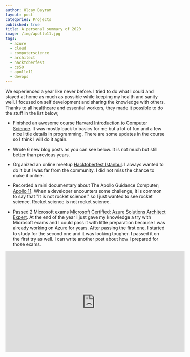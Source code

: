 ```yaml
---
author: Olcay Bayram
layout: post
categories: Projects
published: true
title: A personal summary of 2020
image: /img/apollo11.jpg
tags:
  - azure
  - cloud
  - computerscience
  - architect
  - hacktoberfest
  - cs50
  - apollo11
  - devops
---
```


We experienced a year like never before. I tried to do what I could and stayed at home as much as possible while keeping my health and sanity well. I focused on self development and sharing the knowledge with others. Thanks to all healthcare and essential workers, they made it possible to do the stuff in the list below;

* Finished an awesome course [Harvard Introduction to Computer Science](https://cs50.harvard.edu/certificates/181b84e8-4ac7-4c4c-afad-0828eedb1d60). It was mostly back to basics for me but a lot of fun and a few nice little details in programming. There are some updates in the course so I think I will do it again.

* Wrote 6 new blog posts as you can see below. It is not much but still better than previous years.

* Organized an online meetup [Hacktoberfest Istanbul](https://organize.mlh.io/participants/events/5678-hacktoberfest-istanbul). I always wanted to do it but I was far from the community. I did not miss the chance to make it online.
<!--more-->
* Recorded a mini documentary about The Apollo Guidance Computer; [Apollo 11](https://www.youtube.com/playlist?list=PL0mZfCNyS3Y-5LWGSVbomcRFnGtq5cYLK). When a developer encounters some challenge, it is common to say that "It is not rocket science." so I just wanted to see rocket science. Rocket science is not rocket science.

* Passed 2 Microsoft exams [Microsoft Certified: Azure Solutions Architect Expert](https://www.youracclaim.com/badges/8635bcff-9ace-46a3-9f81-b25f732e37aa/public_url). At the end of the year I just gave my knowledge a try with Microsoft exams and I could pass it with little preparation because I was already working on Azure for years. After passing the first one, I started to study for the second one and it was looking tougher. I passed it on the first try as well. I can write another post about how I prepared for those exams.

<iframe width="560" height="315" src="https://www.youtube.com/embed/videoseries?list=PL0mZfCNyS3Y-5LWGSVbomcRFnGtq5cYLK" frameborder="0" allow="accelerometer; autoplay; clipboard-write; encrypted-media; gyroscope; picture-in-picture" allowfullscreen></iframe>